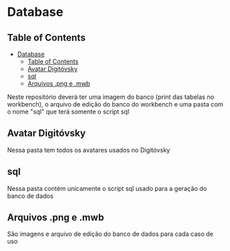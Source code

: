 # Database
## Table of Contents
- [Database](#database)
  - [Table of Contents](#table-of-contents)
  - [Avatar Digitóvsky](#avatar-digitóvsky)
  - [sql](#sql)
  - [Arquivos .png e .mwb](#arquivos-png-e-mwb)

Neste repositório deverá ter uma imagem do banco (print das tabelas no workbench),  o arquivo de edição do banco do workbench e uma pasta com o nome "sql" que terá somente o script sql 

## Avatar Digitóvsky
Nessa pasta tem todos os avatares usados no Digitóvsky

## sql
Nessa pasta contém unicamente o script sql usado para a geração do banco de dados

## Arquivos .png e .mwb
São imagens e arquivo de edição do banco de dados para cada caso de uso

